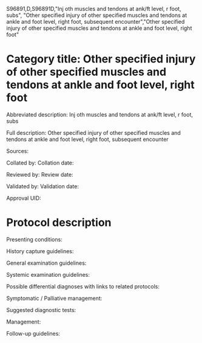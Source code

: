 S96891,D,S96891D,"Inj oth muscles and tendons at ank/ft level, r foot, subs", "Other specified injury of other specified muscles and tendons at ankle and foot level, right foot, subsequent encounter","Other specified injury of other specified muscles and tendons at ankle and foot level, right foot"
# Category title: Other specified injury of other specified muscles and tendons at ankle and foot level, right foot

Abbreviated description: Inj oth muscles and tendons at ank/ft level, r foot, subs

Full description: Other specified injury of other specified muscles and tendons at ankle and foot level, right foot, subsequent encounter

Sources:

Collated by:
Collation date:

Reviewed by:
Review date:

Validated by:
Validation date:

Approval UID:

# Protocol description

Presenting conditions:

History capture guidelines:

General examination guidelines:

Systemic examination guidelines:

Possible differential diagnoses with links to related protocols:

Symptomatic / Palliative management:

Suggested diagnostic tests:

Management:

Follow-up guidelines:
